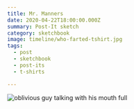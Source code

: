 ```yaml
---
title: Mr. Manners
date: 2020-04-22T18:00:00.000Z
summary: Post-It sketch
category: sketchbook
image: timeline/who-farted-tshirt.jpg 
tags:
  - post 
  - sketchbook
  - post-its
  - t-shirts

---
```


![oblivious guy talking with his mouth full](/static/img/sketchbook/who-farted-tshirt.jpg )

